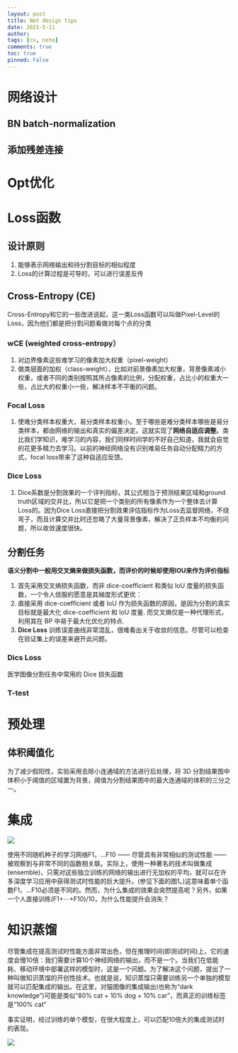 ```yaml
---
layout: post
title: Net design tips
date: 2021-5-11
author: 
tags: [cv, note]
comments: true
toc: true
pinned: False
---
```


<!-- more -->

# 网络设计

## BN batch-normalization

## 添加残差连接

# Opt优化



# Loss函数

## 设计原则
1. 能够表示网络输出和待分割目标的相似程度
1. Loss的计算过程是可导的，可以进行误差反传

## Cross-Entropy (CE)
Cross-Entropy和它的一些改进说起，这一类Loss函数可以叫做Pixel-Level的Loss，因为他们都是把分割问题看做对每个点的分类

### wCE (weighted cross-entropy）
1. 对边界像素这些难学习的像素加大权重（pixel-weight）
1. 做类层面的加权（class-weight），比如对前景像素加大权重，背景像素减小权重，或者不同的类别按照其所占像素的比例，分配权重，占比小的权重大一些，占比大的权重小一些，解决样本不平衡的问题。

### Focal Loss
1. 使难分类样本权重大，易分类样本权重小。至于哪些是难分类样本哪些是易分类样本，都由网络的输出和真实的偏差决定。这就实现了**网络自适应调整**。类比我们学知识，难学习的内容，我们同样时间学的不好自己知道，我就会自觉的花更多精力去学习。以前的神经网络没有识别难易任务自动分配精力的方式，focal loss带来了这种自适应反馈。

### Dice Loss
1. Dice系数是分割效果的一个评判指标，其公式相当于预测结果区域和ground truth区域的交并比，所以它是把一个类别的所有像素作为一个整体去计算Loss的。因为Dice Loss直接把分割效果评估指标作为Loss去监督网络，不绕弯子，而且计算交并比时还忽略了大量背景像素，解决了正负样本不均衡的问题，所以收敛速度很快。


## 分割任务

**语义分割中一般用交叉熵来做损失函数，而评价的时候却使用IOU来作为评价指标**
1. 首先采用交叉熵损失函数，而非 dice-coefficient 和类似 IoU 度量的损失函数，一个令人信服的愿意是其梯度形式更优：
1. 直接采用 dice-coefficient 或者 IoU 作为损失函数的原因，是因为分割的真实目标就是最大化 dice-coefficient 和 IoU 度量. 而交叉熵仅是一种代理形式，利用其在 BP 中易于最大化优化的特点.
1. **Dice Loss** 训练误差曲线非常混乱，很难看出关于收敛的信息。尽管可以检查在验证集上的误差来避开此问题。

### Dics Loss

医学图像分割任务中常用的 Dice 损失函数

### T-test

# 预处理

## 体积阈值化
为了减少假阳性，实验采用去除小连通域的方法进行后处理，将 3D 分割结果图中体积小于阈值的区域置为背景，阈值为分割结果图中的最大连通域的体积的三分之一。



# 集成 

![](https://pic2.zhimg.com/v2-e32f0053d7b8b8e0aa178658aaf16a15_r.jpg)


使用不同随机种子的学习网络F1，…F10 —— 尽管具有非常相似的测试性能 —— 被观察到与非常不同的函数相关联。实际上，使用一种著名的技术叫做集成(ensemble)，只需对这些独立训练的网络的输出进行无加权的平均，就可以在许多深度学习应用中获得测试时性能的巨大提升。(参见下面的图1。)这意味着单个函数F1，…F10必须是不同的。然而，为什么集成的效果会突然提高呢？另外，如果一个人直接训练(F1+⋯+F10)/10，为什么性能提升会消失？

# 知识蒸馏 

尽管集成在提高测试时性能方面非常出色，但在推理时间(即测试时间)上，它的速度会慢10倍：我们需要计算10个神经网络的输出，而不是一个。当我们在低能耗、移动环境中部署这样的模型时，这是一个问题。为了解决这个问题，提出了一种叫做知识蒸馏的开创性技术。也就是说，知识蒸馏只需要训练另一个单独的模型就可以匹配集成的输出。在这里，对猫图像的集成输出(也称为“dark knowledge”)可能是类似“80% cat + 10% dog + 10% car”，而真正的训练标签是“100% cat”

事实证明，经过训练的单个模型，在很大程度上，可以匹配10倍大的集成测试时的表现。

![](https://pic4.zhimg.com/v2-ccabe6da75bd07b9a9f023464612f907_b.jpg)

